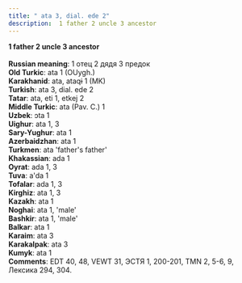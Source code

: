 ```yaml
---
title: " ata 3, dial. ede 2"
description:  1 father 2 uncle 3 ancestor
---
```

<strong> 1 father 2 uncle 3 ancestor</strong><br><br>
<strong>Russian meaning</strong>:  1 отец 2 дядя 3 предок<br>
<strong>Old Turkic</strong>:  ata 1 (OUygh.)<br>
<strong>Karakhanid</strong>:  ata, ataqɨ 1 (MK)<br>
<strong>Turkish</strong>:  ata 3, dial. ede 2<br>
<strong>Tatar</strong>:  ata, eti 1, etkej 2<br>
<strong>Middle Turkic</strong>:  ata (Pav. C.) 1<br>
<strong>Uzbek</strong>:  ɔta 1<br>
<strong>Uighur</strong>:  ata 1, 3<br>
<strong>Sary-Yughur</strong>:  ata 1<br>
<strong>Azerbaidzhan</strong>:  ata 1<br>
<strong>Turkmen</strong>:  ata 'father's father'<br>
<strong>Khakassian</strong>:  ada 1<br>
<strong>Oyrat</strong>:  ada 1, 3<br>
<strong>Tuva</strong>:  a'da 1<br>
<strong>Tofalar</strong>:  ada 1, 3<br>
<strong>Kirghiz</strong>:  ata 1, 3<br>
<strong>Kazakh</strong>:  ata 1<br>
<strong>Noghai</strong>:  ata 1, 'male'<br>
<strong>Bashkir</strong>:  ata 1, 'male'<br>
<strong>Balkar</strong>:  ata 1<br>
<strong>Karaim</strong>:  ata 3<br>
<strong>Karakalpak</strong>:  ata 3<br>
<strong>Kumyk</strong>:  ata 1<br>
<strong>Comments</strong>:  EDT 40, 48, VEWT 31, ЭСТЯ 1, 200-201, TMN 2, 5-6, 9, Лексика 294, 304.<br>


